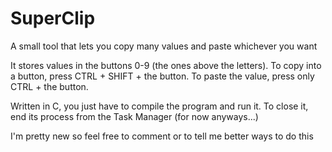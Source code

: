 # SuperClip
A small tool that lets you copy many values and paste whichever you want

It stores values in the buttons 0-9 (the ones above the letters).
To copy into a button, press CTRL + SHIFT + the button.
To paste the value, press only CTRL + the button.

Written in C, you just have to compile the program and run it.
To close it, end its process from the Task Manager (for now anyways...)

I'm pretty new so feel free to comment or to tell me better ways to do this
